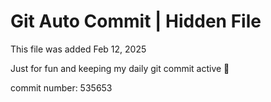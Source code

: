 # Git Auto Commit | Hidden File

This file was added Feb 12, 2025

Just for fun and keeping my daily git commit active 🤪

commit number: 535653
